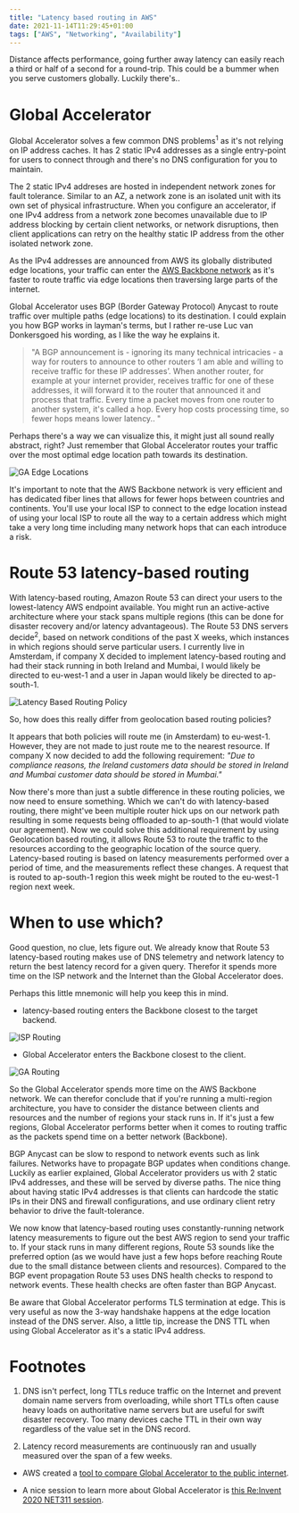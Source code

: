 ```yaml
---
title: "Latency based routing in AWS"
date: 2021-11-14T11:29:45+01:00
tags: ["AWS", "Networking", "Availability"]
---
```


Distance affects performance, going further away latency can easily reach a third or half of a second for a round-trip. This could be a bummer when you serve customers globally. Luckily there's..

# Global Accelerator

Global Accelerator solves a few common DNS problems<sup>1</sup> as it's not relying on IP address caches. It has 2 static IPv4 addresses as a single entry-point for users to connect through and there's no DNS configuration for you to maintain.

The 2 static IPv4 addreses are hosted in independent network zones for fault tolerance. Similar to an AZ, a network zone is an isolated unit with its own set of physical infrastructure. When you configure an accelerator, if one IPv4 address from a network zone becomes unavailable due to IP address blocking by certain client networks, or network disruptions, then client applications can retry on the healthy static IP address from the other isolated network zone.

As the IPv4 addresses are announced from AWS its globally distributed edge locations, your traffic can enter the [AWS Backbone network](https://youtu.be/tPUl96EEFps?t=1524) as it's faster to route traffic via edge locations then traversing large parts of the internet.

Global Accelerator uses BGP (Border Gateway Protocol) Anycast to route traffic over multiple paths (edge locations) to its destination. I could explain you how BGP works in layman's terms, but I rather re-use Luc van Donkersgoed his wording, as I like the way he explains it.

> "A BGP announcement is - ignoring its many technical intricacies - a way for routers to announce to other routers ‘I am able and willing to receive traffic for these IP addresses’. When another router, for example at your internet provider, receives traffic for one of these addresses, it will forward it to the router that announced it and process that traffic. Every time a packet moves from one router to another system, it's called a hop. Every hop costs processing time, so fewer hops means lower latency.. "

Perhaps there's a way we can visualize this, it might just all sound really abstract, right? Just remember that Global Accelerator routes your traffic over the most optimal edge location path towards its destination.

![GA Edge Locations](/ga-edge-locations.png)

It's important to note that the AWS Backbone network is very efficient and has dedicated fiber lines that allows for fewer hops between countries and continents. You'll use your local ISP to connect to the edge location instead of using your local ISP to route all the way to a certain address which might take a very long time including many network hops that can each introduce a risk.

# Route 53 latency-based routing

With latency-based routing, Amazon Route 53 can direct your users to the lowest-latency AWS endpoint available. You might run an active-active architecture where your stack spans multiple regions (this can be done for disaster recovery and/or latency advantageous). The Route 53 DNS servers decide<sup>2</sup>, based on network conditions of the past X weeks, which instances in which regions should serve particular users. I currently live in Amsterdam, if company X decided to implement latency-based routing and had their stack running in both Ireland and Mumbai, I would likely be directed to eu-west-1 and a user in Japan would likely be directed to ap-south-1.

![Latency Based Routing Policy](/lbr-policy.png)

So, how does this really differ from geolocation based routing policies?

It appears that both policies will route me (in Amsterdam) to eu-west-1. However, they are not made to just route me to the nearest resource. If company X now decided to add the following requirement: _"Due to compliance reasons, the Ireland customers data should be stored in Ireland and Mumbai customer data should be stored in Mumbai."_

Now there's more than just a subtle difference in these routing policies, we now need to ensure something. Which we can't do with latency-based routing, there might've been multiple router hick ups on our network path resulting in some requests being offloaded to ap-south-1 (that would violate our agreement). Now we could solve this additional requirement by using Geolocation based routing, it allows Route 53 to route the traffic to the resources according to the geographic location of the source query.
Latency-based routing is based on latency measurements performed over a period of time, and the measurements reflect these changes. A request that is routed to ap-south-1 region this week might be routed to the eu-west-1 region next week.

# When to use which?

Good question, no clue, lets figure out. We already know that Route 53 latency-based routing makes use of DNS telemetry and network latency to return the best latency record for a given query. Therefor it spends more time on the ISP network and the Internet than the Global Accelerator does.

Perhaps this little mnemonic will help you keep this in mind.

- latency-based routing enters the Backbone closest to the target backend.

![ISP Routing](/isp-routing.png)

- Global Accelerator enters the Backbone closest to the client.

![GA Routing](/ga-routing.png)

So the Global Accelerator spends more time on the AWS Backbone network. We can therefor conclude that if you're running a multi-region architecture, you have to consider the distance between clients and resources and the number of regions your stack runs in. If it's just a few regions, Global Accelerator performs better when it comes to routing traffic as the packets spend time on a better network (Backbone).

BGP Anycast can be slow to respond to network events such as link failures. Networks have to propagate BGP updates when conditions change. Luckily as earlier explained, Global Accelerator providers us with 2 static IPv4 addresses, and these will be served by diverse paths. The nice thing about having static IPv4 addresses is that clients can hardcode the static IPs in their DNS and firewall configurations, and use ordinary client retry behavior to drive the fault-tolerance.

We now know that latency-based routing uses constantly-running network latency measurements to figure out the best AWS region to send your traffic to. If your stack runs in many different regions, Route 53 sounds like the preferred option (as we would have just a few hops before reaching Route due to the small distance between clients and resources). Compared to the BGP event propagation Route 53 uses DNS health checks to respond to network events. These health checks are often faster than BGP Anycast.

Be aware that Global Accelerator performs TLS termination at edge. This is very useful as now the 3-way handshake happens at the edge location instead of the DNS server. Also, a little tip, increase the DNS TTL when using Global Accelerator as it's a static IPv4 address.

# Footnotes

1. DNS isn't perfect, long TTLs reduce traffic on the Internet and prevent domain name servers from overloading, while short TTLs often cause heavy loads on authoritative name servers but are useful for swift disaster recovery. Too many devices cache TTL in their own way regardless of the value set in the DNS record.

2. Latency record measurements are continuously ran and usually measured over the span of a few weeks.

- AWS created a [tool to compare Global Accelerator to the public internet](https://speedtest.globalaccelerator.aws/).

- A nice session to learn more about Global Accelerator is [this Re:Invent 2020 NET311 session](https://youtu.be/daJ2bmw_css).
